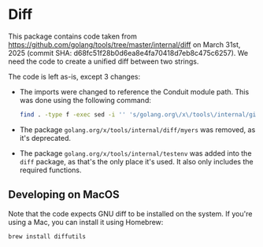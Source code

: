 # Diff

This package contains code taken from <https://github.com/golang/tools/tree/master/internal/diff>
on March 31st, 2025 (commit SHA: d68fc51f28b0d6ea8e4fa70418d7eb8c475c6257). We
need the code to create a unified diff between two strings.

The code is left as-is, except 3 changes:

- The imports were changed to reference the Conduit module path. This was done
  using the following command:

  ```sh
  find . -type f -exec sed -i '' 's/golang.org\/x\/tools\/internal/github.com\/conduitio\/conduit\/pkg\/plugin\/processor\/builtin\/internal/g' {} +
  ```

- The package `golang.org/x/tools/internal/diff/myers` was removed, as it's deprecated.

- The package `golang.org/x/tools/internal/testenv` was added into the `diff` package,
  as that's the only place it's used. It also only includes the required functions.

## Developing on MacOS

Note that the code expects GNU diff to be installed on the system. If you're
using a Mac, you can install it using Homebrew:

```sh
brew install diffutils
```
